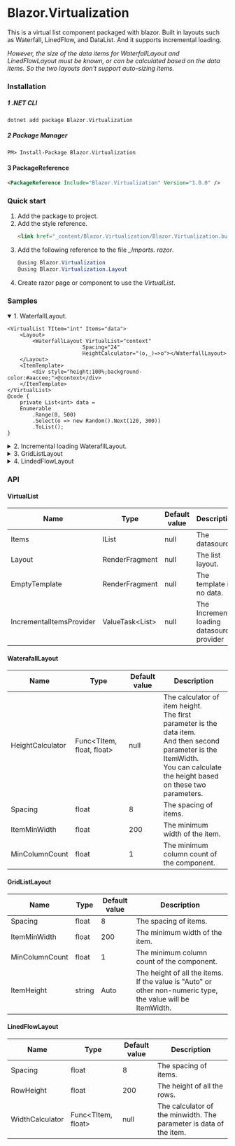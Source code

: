 # Blazor.Virtualization

This is a virtual list component packaged with blazor. Built in layouts such as Waterfall, LinedFlow, and DataList. And it supports incremental loading.

*However, the size of the data items for WaterfallLayout and LinedFlowLayout must be known, or can be calculated based on the data items. So the two layouts don't support auto-sizing items.*

### Installation
##### 1 .NET CLI
```shell
dotnet add package Blazor.Virtualization
```
##### 2 Package Manager
```shell
PM> Install-Package Blazor.Virtualization
```
#### 3 PackageReference
```xml
<PackageReference Include="Blazor.Virtualization" Version="1.0.0" />
````

### Quick start
1. Add the package to project.
2. Add the style reference.
    ```html
    <link href="_content/Blazor.Virtualization/Blazor.Virtualization.bundle.scp.css" rel="stylesheet" />
    ```
3. Add the following reference to the file *_Imports. razor*.
    ```csharp
    @using Blazor.Virtualization
    @using Blazor.Virtualization.Layout
    ```
4. Create razor page or component to use the *VirtualList*.

### Samples

<details open>
<summary>1. WaterfallLayout.</summary>

```razor
<VirtualList TItem="int" Items="data">
    <Layout>
        <WaterfallLayout VirtualList="context"
                        Spacing="24"
                        HeightCalculator="(o,_)=>o"></WaterfallLayout>
    </Layout>
    <ItemTemplate>
        <div style="height:100%;background-color:#aaccee;">@context</div>
    </ItemTemplate>
</VirtualList>
@code {
    private List<int> data =
    Enumerable
        .Range(0, 500)
        .Select(o => new Random().Next(120, 300))
        .ToList();
}
```
</details>

<details>
<summary>2. Incremental loading WaterafllLayout.</summary>

```razor
<VirtualList TItem="int"
             IncrementalItemsProvider="@this.LoadDataAsync">
    <Layout>
        <WaterfallLayout VirtualList="context"
                         Spacing="12"
                         HeightCalculator="(o,_)=>o"></WaterfallLayout>
    </Layout>
    <ItemTemplate>
        <div style="height:100%;background-color:#aaccee;">@context</div>
    </ItemTemplate>
</VirtualList>

@code {
    private ValueTask<List<int>> LoadDataAsync()
    {
        var items = Enumerable
              .Range(0, 50)
              .Select(o => new Random().Next(120, 600))
              .ToList();
        return ValueTask.FromResult(items);
    }
}
```
</details>

<details>
<summary>3. GridListLayout</summary>

```razor
<VirtualList TItem="int"
            IncrementalItemsProvider="@this.LoadDataAsync">
    <Layout>
        <GridListLayout VirtualList="context"
                        Spacing="12"
                        ItemHeight="Auto"></GridListLayout>
    </Layout>
    <ItemTemplate>
        <div style="height:100%;background-color:#aaccee;">@context</div>
    </ItemTemplate>
</VirtualList>

@code {
    private ValueTask<List<int>> LoadDataAsync()
    {
        var items = Enumerable
            .Range(0, 50)
            .Select(o => new Random().Next(120, 600))
            .ToList();
        return ValueTask.FromResult(items);
    }
}
```
</details>

<details>
<summary>4. LindedFlowLayout</summary>

```razor
<VirtualList TItem="int"
             IncrementalItemsProvider="@this.LoadDataAsync">
    <Layout>
        <LinedFlowLayout VirtualList="context"
                         Spacing="8"
                         WidthCalculator="o=>o*1f"></LinedFlowLayout>
    </Layout>
    <ItemTemplate>
        <div style="height:100%;background-color:#aaccee;">@context</div>
    </ItemTemplate>
</VirtualList>

@code {
    private ValueTask<List<int>> LoadDataAsync()
    {
        var items = Enumerable
              .Range(0, 50)
              .Select(o => new Random().Next(120, 300))
              .ToList();
        return ValueTask.FromResult(items);
    }
}
```
</details>

### API
#### VirtualList

| Name                     | Type                   | Default value | Description                                 |
|--------------------------|------------------------|---------------|---------------------------------------------|
| Items                    | IList<T>               | null          | The datasource.                             |
| Layout                   | RenderFragment<TItem>  | null          | The list layout.                            |
| EmptyTemplate            | RenderFragment         | null          | The template if no data.                    |
| IncrementalItemsProvider | ValueTask<List<TItem>> | null          | The Incremental loading datasource provider |

#### WaterafallLayout

| Name             | Type                      | Default value | Description                                                                                                                                                                              |
|------------------|---------------------------|---------------|------------------------------------------------------------------------------------------------------------------------------------------------------------------------------------------|
| HeightCalculator | Func<TItem, float, float> | null          | The calculator of item height. <br>The first parameter is the data item. <br>And then second parameter is the ItemWidth. <br>You can calculate the height based on these two parameters. |
| Spacing          | float                     | 8             | The spacing of items.                                                                                                                                                                    |
| ItemMinWidth     | float                     | 200           | The minimum width of the item.                                                                                                                                                           |
| MinColumnCount   | float                     | 1             | The minimum column count of the component.                                                                                                                                               |

#### GridListLayout

| Name           | Type   | Default value | Description                                                                                                 |
|----------------|--------|---------------|-------------------------------------------------------------------------------------------------------------|
| Spacing        | float  | 8             | The spacing of items.                                                                                       |
| ItemMinWidth   | float  | 200           | The minimum width of the item.                                                                              |
| MinColumnCount | float  | 1             | The minimum column count of the component.                                                                  |
| ItemHeight     | string | Auto          | The height of all the items. If the value is "Auto" or other non-numeric type, the value will be ItemWidth. |

#### LinedFlowLayout

| Name            | Type               | Default value | Description                                                        |
|-----------------|--------------------|---------------|--------------------------------------------------------------------|
| Spacing         | float              | 8             | The spacing of items.                                              |
| RowHeight       | float              | 200           | The height of all the rows.                                        |
| WidthCalculator | Func<TItem, float> | null          | The calculator of the minwidth. The parameter is data of the item. |